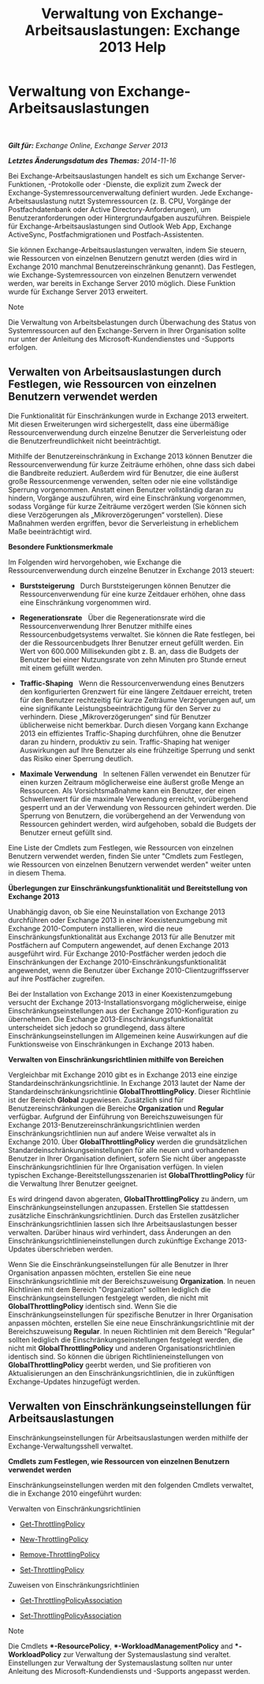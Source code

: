 ﻿---
title: 'Verwaltung von Exchange-Arbeitsauslastungen: Exchange 2013 Help'
TOCTitle: Verwaltung von Exchange-Arbeitsauslastungen
ms:assetid: 276740c4-bdb7-49f1-9470-ae6f2bfd65aa
ms:mtpsurl: https://technet.microsoft.com/de-de/library/JJ150503(v=EXCHG.150)
ms:contentKeyID: 50475374
ms.date: 04/24/2018
mtps_version: v=EXCHG.150
ms.translationtype: HT
---

# Verwaltung von Exchange-Arbeitsauslastungen

 

_**Gilt für:** Exchange Online, Exchange Server 2013_

_**Letztes Änderungsdatum des Themas:** 2014-11-16_

Bei Exchange-Arbeitsauslastungen handelt es sich um Exchange Server-Funktionen, -Protokolle oder -Dienste, die explizit zum Zweck der Exchange-Systemressourcenverwaltung definiert wurden. Jede Exchange-Arbeitsauslastung nutzt Systemressourcen (z. B. CPU, Vorgänge der Postfachdatenbank oder Active Directory-Anforderungen), um Benutzeranforderungen oder Hintergrundaufgaben auszuführen. Beispiele für Exchange-Arbeitsauslastungen sind Outlook Web App, Exchange ActiveSync, Postfachmigrationen und Postfach-Assistenten.

Sie können Exchange-Arbeitsauslastungen verwalten, indem Sie steuern, wie Ressourcen von einzelnen Benutzern genutzt werden (dies wird in Exchange 2010 manchmal Benutzereinschränkung genannt). Das Festlegen, wie Exchange-Systemressourcen von einzelnen Benutzern verwendet werden, war bereits in Exchange Server 2010 möglich. Diese Funktion wurde für Exchange Server 2013 erweitert.


> [!NOTE]
> Die Verwaltung von Arbeitsbelastungen durch Überwachung des Status von Systemressourcen auf den Exchange-Servern in Ihrer Organisation sollte nur unter der Anleitung des Microsoft-Kundendienstes und -Supports erfolgen.



## Verwalten von Arbeitsauslastungen durch Festlegen, wie Ressourcen von einzelnen Benutzern verwendet werden

Die Funktionalität für Einschränkungen wurde in Exchange 2013 erweitert. Mit diesen Erweiterungen wird sichergestellt, dass eine übermäßige Ressourcenverwendung durch einzelne Benutzer die Serverleistung oder die Benutzerfreundlichkeit nicht beeinträchtigt.

Mithilfe der Benutzereinschränkung in Exchange 2013 können Benutzer die Ressourcenverwendung für kurze Zeiträume erhöhen, ohne dass sich dabei die Bandbreite reduziert. Außerdem wird für Benutzer, die eine äußerst große Ressourcenmenge verwenden, selten oder nie eine vollständige Sperrung vorgenommen. Anstatt einen Benutzer vollständig daran zu hindern, Vorgänge auszuführen, wird eine Einschränkung vorgenommen, sodass Vorgänge für kurze Zeiträume verzögert werden (Sie können sich diese Verzögerungen als „Mikroverzögerungen“ vorstellen). Diese Maßnahmen werden ergriffen, bevor die Serverleistung in erheblichem Maße beeinträchtigt wird.

**Besondere Funktionsmerkmale**

Im Folgenden wird hervorgehoben, wie Exchange die Ressourcenverwendung durch einzelne Benutzer in Exchange 2013 steuert:

  - **Burststeigerung**   Durch Burststeigerungen können Benutzer die Ressourcenverwendung für eine kurze Zeitdauer erhöhen, ohne dass eine Einschränkung vorgenommen wird.

  - **Regenerationsrate**   Über die Regenerationsrate wird die Ressourcenverwendung Ihrer Benutzer mithilfe eines Ressourcenbudgetsystems verwaltet. Sie können die Rate festlegen, bei der die Ressourcenbudgets Ihrer Benutzer erneut gefüllt werden. Ein Wert von 600.000 Millisekunden gibt z. B. an, dass die Budgets der Benutzer bei einer Nutzungsrate von zehn Minuten pro Stunde erneut mit einem gefüllt werden.

  - **Traffic-Shaping**   Wenn die Ressourcenverwendung eines Benutzers den konfigurierten Grenzwert für eine längere Zeitdauer erreicht, treten für den Benutzer rechtzeitig für kurze Zeiträume Verzögerungen auf, um eine signifikante Leistungsbeeinträchtigung für den Server zu verhindern. Diese „Mikroverzögerungen“ sind für Benutzer üblicherweise nicht bemerkbar. Durch diesen Vorgang kann Exchange 2013 ein effizientes Traffic-Shaping durchführen, ohne die Benutzer daran zu hindern, produktiv zu sein. Traffic-Shaping hat weniger Auswirkungen auf Ihre Benutzer als eine frühzeitige Sperrung und senkt das Risiko einer Sperrung deutlich.

  - **Maximale Verwendung**   In seltenen Fällen verwendet ein Benutzer für einen kurzen Zeitraum möglicherweise eine äußerst große Menge an Ressourcen. Als Vorsichtsmaßnahme kann ein Benutzer, der einen Schwellenwert für die maximale Verwendung erreicht, vorübergehend gesperrt und an der Verwendung von Ressourcen gehindert werden. Die Sperrung von Benutzern, die vorübergehend an der Verwendung von Ressourcen gehindert werden, wird aufgehoben, sobald die Budgets der Benutzer erneut gefüllt sind.

Eine Liste der Cmdlets zum Festlegen, wie Ressourcen von einzelnen Benutzern verwendet werden, finden Sie unter "Cmdlets zum Festlegen, wie Ressourcen von einzelnen Benutzern verwendet werden" weiter unten in diesem Thema.

**Überlegungen zur Einschränkungsfunktionalität und Bereitstellung von Exchange 2013**

Unabhängig davon, ob Sie eine Neuinstallation von Exchange 2013 durchführen oder Exchange 2013 in einer Koexistenzumgebung mit Exchange 2010-Computern installieren, wird die neue Einschränkungsfunktionalität aus Exchange 2013 für alle Benutzer mit Postfächern auf Computern angewendet, auf denen Exchange 2013 ausgeführt wird. Für Exchange 2010-Postfächer werden jedoch die Einschränkungen der Exchange 2010-Einschränkungsfunktionalität angewendet, wenn die Benutzer über Exchange 2010-Clientzugriffsserver auf ihre Postfächer zugreifen.

Bei der Installation von Exchange 2013 in einer Koexistenzumgebung versucht der Exchange 2013-Installationsvorgang möglicherweise, einige Einschränkungseinstellungen aus der Exchange 2010-Konfiguration zu übernehmen. Die Exchange 2013-Einschränkungsfunktionalität unterscheidet sich jedoch so grundlegend, dass ältere Einschränkungseinstellungen im Allgemeinen keine Auswirkungen auf die Funktionsweise von Einschränkungen in Exchange 2013 haben.

**Verwalten von Einschränkungsrichtlinien mithilfe von Bereichen**

Vergleichbar mit Exchange 2010 gibt es in Exchange 2013 eine einzige Standardeinschränkungsrichtlinie. In Exchange 2013 lautet der Name der Standardeinschränkungsrichtlinie **GlobalThrottlingPolicy**. Dieser Richtlinie ist der Bereich **Global** zugewiesen. Zusätzlich sind für Benutzereinschränkungen die Bereiche **Organization** und **Regular** verfügbar. Aufgrund der Einführung von Bereichszuweisungen für Exchange 2013-Benutzereinschränkungsrichtlinien werden Einschränkungsrichtlinien nun auf andere Weise verwaltet als in Exchange 2010. Über **GlobalThrottlingPolicy** werden die grundsätzlichen Standardeinschränkungseinstellungen für alle neuen und vorhandenen Benutzer in Ihrer Organisation definiert, sofern Sie nicht über angepasste Einschränkungsrichtlinien für Ihre Organisation verfügen. In vielen typischen Exchange-Bereitstellungsszenarien ist **GlobalThrottlingPolicy** für die Verwaltung Ihrer Benutzer geeignet.

Es wird dringend davon abgeraten, **GlobalThrottlingPolicy** zu ändern, um Einschränkungseinstellungen anzupassen. Erstellen Sie stattdessen zusätzliche Einschränkungsrichtlinien. Durch das Erstellen zusätzlicher Einschränkungsrichtlinien lassen sich Ihre Arbeitsauslastungen besser verwalten. Darüber hinaus wird verhindert, dass Änderungen an den Einschränkungsrichtlinieneinstellungen durch zukünftige Exchange 2013-Updates überschrieben werden.

Wenn Sie die Einschränkungseinstellungen für alle Benutzer in Ihrer Organisation anpassen möchten, erstellen Sie eine neue Einschränkungsrichtlinie mit der Bereichszuweisung **Organization**. In neuen Richtlinien mit dem Bereich "Organization" sollten lediglich die Einschränkungseinstellungen festgelegt werden, die nicht mit **GlobalThrottlingPolicy** identisch sind. Wenn Sie die Einschränkungseinstellungen für spezifische Benutzer in Ihrer Organisation anpassen möchten, erstellen Sie eine neue Einschränkungsrichtlinie mit der Bereichszuweisung **Regular**. In neuen Richtlinien mit dem Bereich "Regular" sollten lediglich die Einschränkungseinstellungen festgelegt werden, die nicht mit **GlobalThrottlingPolicy** und anderen Organisationsrichtlinien identisch sind. So können die übrigen Richtlinieneinstellungen von **GlobalThrottlingPolicy** geerbt werden, und Sie profitieren von Aktualisierungen an den Einschränkungsrichtlinien, die in zukünftigen Exchange-Updates hinzugefügt werden.

## Verwalten von Einschränkungseinstellungen für Arbeitsauslastungen

Einschränkungseinstellungen für Arbeitsauslastungen werden mithilfe der Exchange-Verwaltungsshell verwaltet.

**Cmdlets zum Festlegen, wie Ressourcen von einzelnen Benutzern verwendet werden**

Einschränkungseinstellungen werden mit den folgenden Cmdlets verwaltet, die in Exchange 2010 eingeführt wurden:

Verwalten von Einschränkungsrichtlinien

  - [Get-ThrottlingPolicy](https://technet.microsoft.com/de-de/library/dd351264\(v=exchg.150\))

  - [New-ThrottlingPolicy](https://technet.microsoft.com/de-de/library/dd351045\(v=exchg.150\))

  - [Remove-ThrottlingPolicy](https://technet.microsoft.com/de-de/library/dd351178\(v=exchg.150\))

  - [Set-ThrottlingPolicy](https://technet.microsoft.com/de-de/library/dd298094\(v=exchg.150\))

Zuweisen von Einschränkungsrichtlinien

  - [Get-ThrottlingPolicyAssociation](https://technet.microsoft.com/de-de/library/ff459241\(v=exchg.150\))

  - [Set-ThrottlingPolicyAssociation](https://technet.microsoft.com/de-de/library/ff459231\(v=exchg.150\))


> [!NOTE]
> Die Cmdlets <STRONG>&#42;-ResourcePolicy</STRONG>, <STRONG>&#42;-WorkloadManagementPolicy</STRONG> and <STRONG>&#42;-WorkloadPolicy</STRONG> zur Verwaltung der Systemauslastung sind veraltet. Einstellungen zur Verwaltung der Systemauslastung sollten nur unter Anleitung des Microsoft-Kundendiensts und -Supports angepasst werden.


